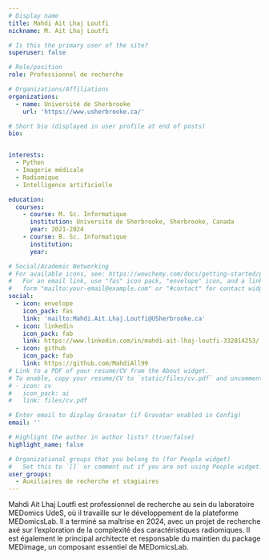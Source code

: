 ```yaml
---
# Display name
title: Mahdi Ait Lhaj Loutfi
nickname: M. Ait Lhaj Loutfi

# Is this the primary user of the site?
superuser: false

# Role/position
role: Professionnel de recherche

# Organizations/Affiliations
organizations:
  - name: Université de Sherbrooke
    url: 'https://www.usherbrooke.ca/'

# Short bio (displayed in user profile at end of posts)
bio: 


interests:
  - Python
  - Imagerie médicale
  - Radiomique
  - Intelligence artificielle

education:
  courses:
    - course: M. Sc. Informatique
      institution: Université de Sherbrooke, Sherbrooke, Canada
      year: 2021-2024
    - course: B. Sc. Informatique
      institution: 
      year: 

# Social/Academic Networking
# For available icons, see: https://wowchemy.com/docs/getting-started/page-builder/#icons
#   For an email link, use "fas" icon pack, "envelope" icon, and a link in the
#   form "mailto:your-email@example.com" or "#contact" for contact widget.
social:
  - icon: envelope
    icon_pack: fas
    link: 'mailto:Mahdi.Ait.Lhaj.Loutfi@USherbrooke.ca'
  - icon: linkedin
    icon_pack: fab
    link: https://www.linkedin.com/in/mahdi-ait-lhaj-loutfi-332014253/
  - icon: github
    icon_pack: fab
    link: https://github.com/MahdiAll99
# Link to a PDF of your resume/CV from the About widget.
# To enable, copy your resume/CV to `static/files/cv.pdf` and uncomment the lines below.
# - icon: cv
#   icon_pack: ai
#   link: files/cv.pdf

# Enter email to display Gravatar (if Gravatar enabled in Config)
email: ''

# Highlight the author in author lists? (true/false)
highlight_name: false

# Organizational groups that you belong to (for People widget)
#   Set this to `[]` or comment out if you are not using People widget.
user_groups:
  - Auxiliaires de recherche et stagiaires
---
```


Mahdi Ait Lhaj Loutfi est professionnel de recherche au sein du laboratoire MEDomics UdeS, où il travaille sur le développement de la plateforme MEDomicsLab. Il a terminé sa maîtrise en 2024, avec un projet de recherche axé sur l’exploration de la complexité des caractéristiques radiomiques. Il est également le principal architecte et responsable du maintien du package MEDimage, un composant essentiel de MEDomicsLab.

